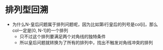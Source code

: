 # 排列型回溯

- 为什么N-皇后问题属于排列问题呢，因为比如第i行皇后的列号是col[i]，那么col一定是[0, N-1]的一个排列
  - 只不过这个排列要满足两个对角线的独特条件
  - 所以皇后问题就转换为了所有的排列中，找出不触发对角线冲突的排列